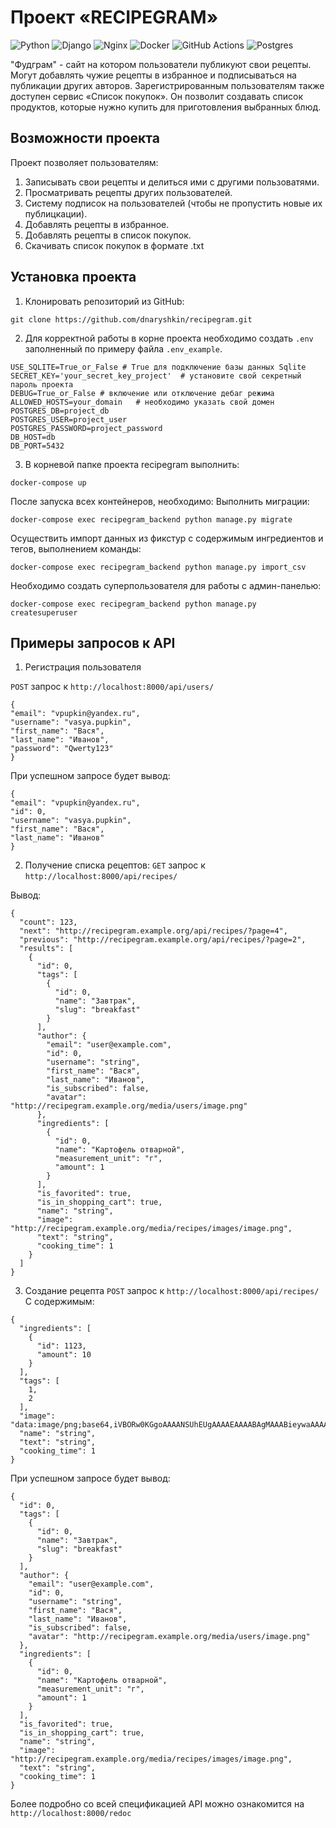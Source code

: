 # Проект «RECIPEGRAM»

![Python](https://img.shields.io/badge/python-3670A0?style=for-the-badge&logo=python&logoColor=ffdd54)
![Django](https://img.shields.io/badge/django-%23092E20.svg?style=for-the-badge&logo=django&logoColor=white)
![Nginx](https://img.shields.io/badge/nginx-%23009639.svg?style=for-the-badge&logo=nginx&logoColor=white)
![Docker](https://img.shields.io/badge/docker-%230db7ed.svg?style=for-the-badge&logo=docker&logoColor=white)
![GitHub Actions](https://img.shields.io/badge/github%20actions-%232671E5.svg?style=for-the-badge&logo=githubactions&logoColor=white)
![Postgres](https://img.shields.io/badge/postgres-%23316192.svg?style=for-the-badge&logo=postgresql&logoColor=white)


"Фудграм" - сайт на котором пользователи публикуют свои рецепты. Могут добавлять чужие рецепты в избранное и подписываться на публикации других авторов. Зарегистрированным пользователям также доступен сервис «Список покупок». Он позволит создавать список продуктов, которые нужно купить для приготовления выбранных блюд.

## Возможности проекта

Проект позволяет пользователям:

1. Записывать свои рецепты и делиться ими с другими пользоватями.
2. Просматривать рецепты других пользователей.
3. Систему подписок на пользователей (чтобы не пропустить новые их публицкации).
4. Добавлять рецепты в избранное.
5. Добавлять рецепты в список покупок.
6. Скачивать список покупок в формате .txt

## Установка проекта

1. Клонировать репозиторий из GitHub:
~~~
git clone https://github.com/dnaryshkin/recipegram.git
~~~
2. Для корректной работы в корне проекта необходимо создать `.env` заполненный по примеру файла `.env_example`.
~~~
USE_SQLITE=True_or_False # True для подключение базы данных Sqlite
SECRET_KEY='your_secret_key_project'  # установите свой секретный пароль проекта
DEBUG=True_or_False # включение или отключение дебаг режима
ALLOWED_HOSTS=your_domain   # необходимо указать свой домен
POSTGRES_DB=project_db
POSTGRES_USER=project_user
POSTGRES_PASSWORD=project_password
DB_HOST=db
DB_PORT=5432
~~~

3. В корневой папке проекта recipegram выполнить:

~~~
docker-compose up
~~~

После запуска всех контейнеров, необходимо:
Выполнить миграции:
~~~
docker-compose exec recipegram_backend python manage.py migrate
~~~
Осуществить импорт данных из фикстур с содержимым ингредиентов и тегов, выполнением команды:
~~~
docker-compose exec recipegram_backend python manage.py import_csv
~~~
Необходимо создать суперпользователя для работы с админ-панелью:
~~~
docker-compose exec recipegram_backend python manage.py createsuperuser
~~~

## Примеры запросов к API
1. Регистрация пользователя

`POST` запрос к `http://localhost:8000/api/users/`
~~~
{
"email": "vpupkin@yandex.ru",
"username": "vasya.pupkin",
"first_name": "Вася",
"last_name": "Иванов",
"password": "Qwerty123"
}
~~~
При успешном запросе будет вывод:
~~~
{
"email": "vpupkin@yandex.ru",
"id": 0,
"username": "vasya.pupkin",
"first_name": "Вася",
"last_name": "Иванов"
}
~~~

2. Получение списка рецептов:
`GET` запрос к `http://localhost:8000/api/recipes/`

Вывод:
~~~
{
  "count": 123,
  "next": "http://recipegram.example.org/api/recipes/?page=4",
  "previous": "http://recipegram.example.org/api/recipes/?page=2",
  "results": [
    {
      "id": 0,
      "tags": [
        {
          "id": 0,
          "name": "Завтрак",
          "slug": "breakfast"
        }
      ],
      "author": {
        "email": "user@example.com",
        "id": 0,
        "username": "string",
        "first_name": "Вася",
        "last_name": "Иванов",
        "is_subscribed": false,
        "avatar": "http://recipegram.example.org/media/users/image.png"
      },
      "ingredients": [
        {
          "id": 0,
          "name": "Картофель отварной",
          "measurement_unit": "г",
          "amount": 1
        }
      ],
      "is_favorited": true,
      "is_in_shopping_cart": true,
      "name": "string",
      "image": "http://recipegram.example.org/media/recipes/images/image.png",
      "text": "string",
      "cooking_time": 1
    }
  ]
}
~~~

3. Создание рецепта
`POST` запрос к `http://localhost:8000/api/recipes/`
С содержимым:
~~~
{
  "ingredients": [
    {
      "id": 1123,
      "amount": 10
    }
  ],
  "tags": [
    1,
    2
  ],
  "image": "data:image/png;base64,iVBORw0KGgoAAAANSUhEUgAAAAEAAAABAgMAAABieywaAAAACVBMVEUAAAD///9fX1/S0ecCAAAACXBIWXMAAA7EAAAOxAGVKw4bAAAACklEQVQImWNoAAAAggCByxOyYQAAAABJRU5ErkJggg==",
  "name": "string",
  "text": "string",
  "cooking_time": 1
}
~~~
При успешном запросе будет вывод:
~~~
{
  "id": 0,
  "tags": [
    {
      "id": 0,
      "name": "Завтрак",
      "slug": "breakfast"
    }
  ],
  "author": {
    "email": "user@example.com",
    "id": 0,
    "username": "string",
    "first_name": "Вася",
    "last_name": "Иванов",
    "is_subscribed": false,
    "avatar": "http://recipegram.example.org/media/users/image.png"
  },
  "ingredients": [
    {
      "id": 0,
      "name": "Картофель отварной",
      "measurement_unit": "г",
      "amount": 1
    }
  ],
  "is_favorited": true,
  "is_in_shopping_cart": true,
  "name": "string",
  "image": "http://recipegram.example.org/media/recipes/images/image.png",
  "text": "string",
  "cooking_time": 1
}
~~~

Более подробно со всей спецификацией API можно ознакомится на `http://localhost:8000/redoc`
